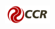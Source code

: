 ![Logo-grupo-ccr-Editado-v3.png](/.attachments/Logo-grupo-ccr-Editado-v3-de75df70-57dd-45af-b692-bb50b8c27d89.png)

